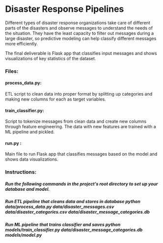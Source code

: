 # Disaster Response Pipelines

Different types of disaster response organizations take care of different parts of the disasters and observe messages to understand the needs of the situation. They have the least capacity to filter out messages during a large disaster, so predictive modeling can help classify different messages more efficiently.

The final deliverable is Flask app that classifies input messages and shows visualizations of key statistics of the dataset.

### Files:

#### process_data.py: 

ETL script to clean data into proper format by splitting up categories and making new columns for each as target variables.

#### train_classifier.py: 

Script to tokenize messages from clean data and create new columns through feature engineering. The data with new features are trained with a ML pipeline and pickled.

#### run.py : 

Main file to run Flask app that classifies messages based on the model and shows data visualizations.

### Instructions:

##### Run the following commands in the project's root directory to set up your database and model.

##### Run ETL pipeline that cleans data and stores in database python data/process_data.py data/disaster_messages.csv data/disaster_categories.csv data/disaster_message_categories.db

##### Run ML pipeline that trains classifier and saves python models/train_classifier.py data/disaster_message_categories.db models/model.py
